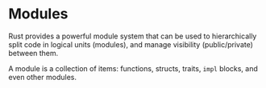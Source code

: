 # Modules

Rust provides a powerful module system that can be used to hierarchically split
code in logical units (modules), and manage visibility (public/private) between
them.

A module is a collection of items: functions, structs, traits, `impl` blocks,
and even other modules.